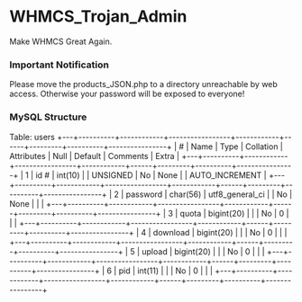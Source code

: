 # WHMCS_Trojan_Admin
Make WHMCS Great Again.

### Important Notification
Please move the products_JSON.php to a directory unreachable by web access. Otherwise your password will be exposed to everyone!

### MySQL Structure
Table: users
+---+----------+------------+-----------------+------------+------+---------+----------+----------------+
| # | Name     | Type       | Collation       | Attributes | Null | Default | Comments | Extra          |
+---+----------+------------+-----------------+------------+------+---------+----------+----------------+
| 1 | id #     | int(10)    |                 | UNSIGNED   | No   | None    |          | AUTO_INCREMENT |
+---+----------+------------+-----------------+------------+------+---------+----------+----------------+
| 2 | password | char(56)   | utf8_general_ci |            | No   | None    |          |                |
+---+----------+------------+-----------------+------------+------+---------+----------+----------------+
| 3 | quota    | bigint(20) |                 |            | No   | 0       |          |                |
+---+----------+------------+-----------------+------------+------+---------+----------+----------------+
| 4 | download | bigint(20) |                 |            | No   | 0       |          |                |
+---+----------+------------+-----------------+------------+------+---------+----------+----------------+
| 5 | upload   | bigint(20) |                 |            | No   | 0       |          |                |
+---+----------+------------+-----------------+------------+------+---------+----------+----------------+
| 6 | pid      | int(11)    |                 |            | No   | 0       |          |                |
+---+----------+------------+-----------------+------------+------+---------+----------+----------------+
